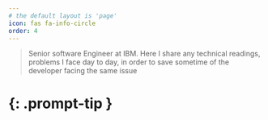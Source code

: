 ```yaml
---
# the default layout is 'page'
icon: fas fa-info-circle
order: 4
---
```


> Senior software Engineer at IBM. Here I share any technical readings, problems I face day to day, in order to save sometime of the developer facing the same issue
# {: .prompt-tip }
